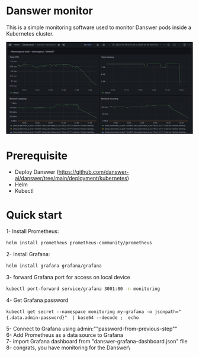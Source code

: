# Danswer monitor

This is a simple monitoring software used to monitor Danswer pods inside a Kubernetes cluster.

![enter image description here](https://raw.githubusercontent.com/meherhendi/danswer-monitoring/main/img/grafana-screen.png)


# Prerequisite
* Deploy Danswer (https://github.com/danswer-ai/danswer/tree/main/deployment/kubernetes)
* Helm
* Kubectl


# Quick start
1- Install Prometheus:
```bash
helm install prometheus prometheus-community/prometheus
```
2- Install Grafana:
```bash
helm install grafana grafana/grafana
```
3- forward Grafana port for access on local device
```bash
kubectl port-forward service/grafana 3001:80 -n monitoring
```
4- Get Grafana password
```
kubectl get secret --namespace monitoring my-grafana -o jsonpath="{.data.admin-password}"  | base64 --decode ;  echo
```
5- Connect to Grafana using admin:""password-from-previous-step""\
6- Add Prometheus as a data source to Grafana\
7- import Grafana dashboard from "danswer-grafana-dashboard.json" file\
8- congrats, you have monitoring for the Danswer\

